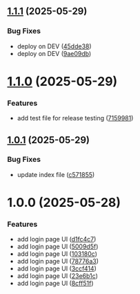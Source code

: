 ## [1.1.1](https://github.com/chaudhary-prateek/Deploy-to-AWS-Lambda/compare/v1.1.0...v1.1.1) (2025-05-29)


### Bug Fixes

* deploy on DEV ([45dde38](https://github.com/chaudhary-prateek/Deploy-to-AWS-Lambda/commit/45dde387a7dcd61fc43417ca711c65b80a032405))
* deploy on DEV ([9ae09db](https://github.com/chaudhary-prateek/Deploy-to-AWS-Lambda/commit/9ae09db2f02453096fc8d48058e06b904a27874b))

# [1.1.0](https://github.com/chaudhary-prateek/Deploy-to-AWS-Lambda/compare/v1.0.1...v1.1.0) (2025-05-29)


### Features

* add test file for release testing ([7159981](https://github.com/chaudhary-prateek/Deploy-to-AWS-Lambda/commit/71599810b37797cca9e2558804d380d121df02ae))

## [1.0.1](https://github.com/chaudhary-prateek/Deploy-to-AWS-Lambda/compare/v1.0.0...v1.0.1) (2025-05-29)


### Bug Fixes

* update index file ([c571855](https://github.com/chaudhary-prateek/Deploy-to-AWS-Lambda/commit/c571855c8e29b4b3daa78ef5a255e83c5e540f99))

# 1.0.0 (2025-05-28)


### Features

* add login page UI ([d1fc4c7](https://github.com/chaudhary-prateek/Deploy-to-AWS-Lambda/commit/d1fc4c7f11a6ea0aefdf5c574c15400ab199f61a))
* add login page UI ([5009d5f](https://github.com/chaudhary-prateek/Deploy-to-AWS-Lambda/commit/5009d5f0189fb877e5edfb5276abd850e212888b))
* add login page UI ([103180c](https://github.com/chaudhary-prateek/Deploy-to-AWS-Lambda/commit/103180cd465bdbb019127111fdf1283a55cbd16a))
* add login page UI ([78776a3](https://github.com/chaudhary-prateek/Deploy-to-AWS-Lambda/commit/78776a3d6dcc64b77ec269c281deccf2d3b4f756))
* add login page UI ([3ccf414](https://github.com/chaudhary-prateek/Deploy-to-AWS-Lambda/commit/3ccf414cffa547ba158bf9b27f4648491cc11cdd))
* add login page UI ([23e6b1c](https://github.com/chaudhary-prateek/Deploy-to-AWS-Lambda/commit/23e6b1c3db9c71501bf4dc25c192fa780d890df0))
* add login page UI ([8cff51f](https://github.com/chaudhary-prateek/Deploy-to-AWS-Lambda/commit/8cff51f1523ac41c7799a12473a044682b3bf844))
